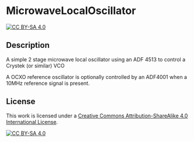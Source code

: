 # MicrowaveLocalOscillator

[![CC BY-SA 4.0][cc-by-sa-shield]][cc-by-sa]

## Description

A simple 2 stage microwave local oscillator using an ADF 4513 to control a Crystek (or similar) VCO

A OCXO reference oscillator is optionally controlled by an ADF4001 when a 10MHz reference signal is present.

## License 

This work is licensed under a
[Creative Commons Attribution-ShareAlike 4.0 International License][cc-by-sa].

[![CC BY-SA 4.0][cc-by-sa-image]][cc-by-sa]

[cc-by-sa]: http://creativecommons.org/licenses/by-sa/4.0/
[cc-by-sa-image]: https://licensebuttons.net/l/by-sa/4.0/88x31.png
[cc-by-sa-shield]: https://img.shields.io/badge/License-CC%20BY--SA%204.0-lightgrey.svg
